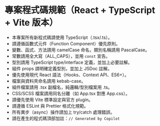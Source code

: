 
# 專案程式碼規範（React + TypeScript + Vite 版本）

- 本專案所有新程式碼請使用 TypeScript（.tsx/.ts）。
- 請遵循函數式元件（Function Component）優先原則。
- 變數、函式、方法請用 camelCase 命名，類別名稱請用 PascalCase。
- 常數請用全大寫（ALL_CAPS），並用 `const` 宣告。
- 型別請用 TypeScript type/interface 定義，並加上必要註解。
- 組件 props 請明確定義型別，並加上 JSDoc 註解。
- 優先使用現代 React 語法（Hooks、Context API、ES6+）。
- 檔案與資料夾命名請用 kebab-case。
- 組件檔案請用 .tsx 副檔名，純邏輯/型別檔案用 .ts。
- CSS/SCSS 檔案請用同名分離（如 App.tsx 對應 App.css）。
- 請優先使用 Vite 標準設定與官方 plugin。
- 請遵循 ESLint 與 Prettier 格式化規範。
- 所有異步（async）操作請加上 try/catch 處理錯誤。
- 請在產生的程式碼頂部加註：`// Generated by Copilot`
